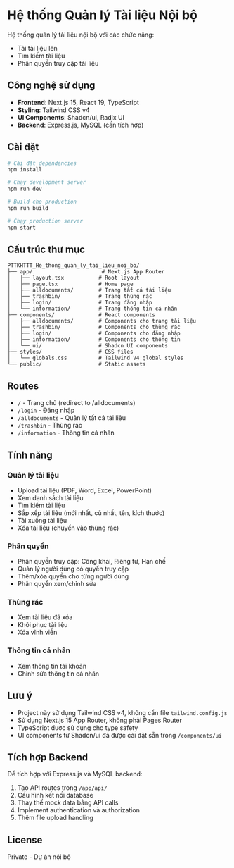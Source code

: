 # Hệ thống Quản lý Tài liệu Nội bộ

Hệ thống quản lý tài liệu nội bộ với các chức năng:
- Tải tài liệu lên
- Tìm kiếm tài liệu
- Phân quyền truy cập tài liệu

## Công nghệ sử dụng

- **Frontend**: Next.js 15, React 19, TypeScript
- **Styling**: Tailwind CSS v4
- **UI Components**: Shadcn/ui, Radix UI
- **Backend**: Express.js, MySQL (cần tích hợp)

## Cài đặt

```bash
# Cài đặt dependencies
npm install

# Chạy development server
npm run dev

# Build cho production
npm run build

# Chạy production server
npm start
```

## Cấu trúc thư mục

```
PTTKHTTT_He_thong_quan_ly_tai_lieu_noi_bo/
├── app/                      # Next.js App Router
│   ├── layout.tsx           # Root layout
│   ├── page.tsx             # Home page
│   ├── alldocuments/        # Trang tất cả tài liệu
│   ├── trashbin/            # Trang thùng rác
│   ├── login/               # Trang đăng nhập
│   └── information/         # Trang thông tin cá nhân
├── components/              # React components
│   ├── alldocuments/        # Components cho trang tài liệu
│   ├── trashbin/            # Components cho thùng rác
│   ├── login/               # Components cho đăng nhập
│   ├── information/         # Components cho thông tin
│   └── ui/                  # Shadcn UI components
├── styles/                  # CSS files
│   └── globals.css          # Tailwind V4 global styles
└── public/                  # Static assets

```

## Routes

- `/` - Trang chủ (redirect to /alldocuments)
- `/login` - Đăng nhập
- `/alldocuments` - Quản lý tất cả tài liệu
- `/trashbin` - Thùng rác
- `/information` - Thông tin cá nhân

## Tính năng

### Quản lý tài liệu
- Upload tài liệu (PDF, Word, Excel, PowerPoint)
- Xem danh sách tài liệu
- Tìm kiếm tài liệu
- Sắp xếp tài liệu (mới nhất, cũ nhất, tên, kích thước)
- Tải xuống tài liệu
- Xóa tài liệu (chuyển vào thùng rác)

### Phân quyền
- Phân quyền truy cập: Công khai, Riêng tư, Hạn chế
- Quản lý người dùng có quyền truy cập
- Thêm/xóa quyền cho từng người dùng
- Phân quyền xem/chỉnh sửa

### Thùng rác
- Xem tài liệu đã xóa
- Khôi phục tài liệu
- Xóa vĩnh viễn

### Thông tin cá nhân
- Xem thông tin tài khoản
- Chỉnh sửa thông tin cá nhân

## Lưu ý

- Project này sử dụng Tailwind CSS v4, không cần file `tailwind.config.js`
- Sử dụng Next.js 15 App Router, không phải Pages Router
- TypeScript được sử dụng cho type safety
- UI components từ Shadcn/ui đã được cài đặt sẵn trong `/components/ui`

## Tích hợp Backend

Để tích hợp với Express.js và MySQL backend:

1. Tạo API routes trong `/app/api/`
2. Cấu hình kết nối database
3. Thay thế mock data bằng API calls
4. Implement authentication và authorization
5. Thêm file upload handling

## License

Private - Dự án nội bộ
